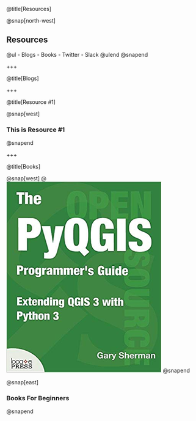 @title[Resources]

@snap[north-west]
<h2>Resources</h2>
@ul
- Blogs
- Books
- Twitter
- Slack
@ulend
@snapend

+++

@title[Blogs]

+++

@title[Resource #1]

@snap[west]
<h3>This is Resource #1</h3>
@snapend

+++

@title[Books]

@snap[west]
@[![Foo](./assets/images/PyQGISProgGuideV3.jpg)](http://locatepress.com/ppg3)
@snapend

@snap[east]
<h3>Books For Beginners</h3>
@snapend